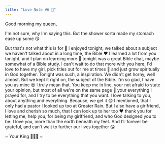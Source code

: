 ```yaml
---
title: "Love Note #6 💌"
---
```

Good morning my queen,

I'm not sure, why I'm saying this. But the shower sorta made my stomach ease up some 😘

But that's not what this is for 🥺 I enjoyed tonight, we talked about a subject we haven't talked about in a long time, the Bible ❤️ I learned a lot from you tonight, and I plan on learning more 🥰 tonight was a great Bible chat, maybe somewhat of a Bible study. I can't wait to do that more with you here, I'd love to have my girl, pick titles out for me at times 💍 and just grow spiritually in God together. Tonight was such, a inspiration. We didn't get horny, well almost. But we kept it right on, the subject of the Bible. I'm so glad, I have you as mine 😍 I truly mean that. You keep me in line, your not afraid to state your opinion, but most of all we're on the same page 💍 your everything I prayed for, and I try to be everything that you want. I love talking to you, about anything and everything. Because, we get it 😊 I mentioned, that I only had a pastor I looked up too at Greater Rain. But I also have a girlfriend, I love and cherish so much, that I can look up to her too ❤️ thank you for letting me, help you, for being my girlfriend, and who God designed you to be. I love you, more than the earth beneath my feet. And I'll forever be grateful, and can't wait to further our lives together 😘

~ Your King 🥺👑💍 ~